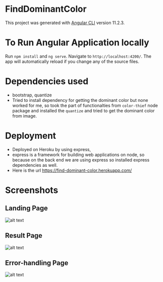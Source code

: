 # FindDominantColor

This project was generated with [Angular CLI](https://github.com/angular/angular-cli) version 11.2.3.

# To Run Angular Application locally
Run `npm install` and `ng serve`. Navigate to `http://localhost:4200/`. The app will automatically reload if you change any of the source files.


# Dependencies used
- bootstrap, quantize 
- Tried to install dependency for getting the dominant color but none worked for me, so took the part of functionalties from `color-thief` node package and installed the `quantize` and tried to get the dominant color from image.

# Deployment
- Deployed on Heroku by using express,
- express is a framework for building web applications on node, so because on the back end we are using express so installed express dependencies as well.
- Here is the url https://find-dominant-color.herokuapp.com/

# Screenshots
 ## Landing Page
![alt text](https://github.com/iamrashree/find-dominant-color-of-an-image-in-angular/blob/master/src/assets/landing.png?raw=true)

## Result Page
![alt text](https://github.com/iamrashree/find-dominant-color-of-an-image-in-angular/blob/master/src/assets/result.png?raw=true)

## Error-handling Page
![alt text](https://github.com/iamrashree/find-dominant-color-of-an-image-in-angular/blob/master/src/assets/error.png?raw=true)


